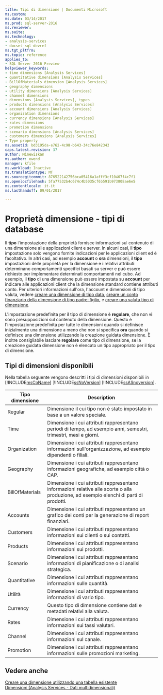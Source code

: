 ```yaml
---
title: Tipi di dimensione | Documenti Microsoft
ms.custom: 
ms.date: 03/14/2017
ms.prod: sql-server-2016
ms.reviewer: 
ms.suite: 
ms.technology:
- analysis-services
- docset-sql-devref
ms.tgt_pltfrm: 
ms.topic: reference
applies_to:
- SQL Server 2016 Preview
helpviewer_keywords:
- time dimensions [Analysis Services]
- quantitative dimensions [Analysis Services]
- BillOfMaterials dimension [Analysis Services]
- geography dimensions
- utility dimensions [Analysis Services]
- channel dimensions
- dimensions [Analysis Services], types
- products dimensions [Analysis Services]
- account dimensions [Analysis Services]
- organization dimensions
- currency dimensions [Analysis Services]
- rates dimensions
- promotion dimensions
- scenario dimensions [Analysis Services]
- customers dimensions [Analysis Services]
- Type property
ms.assetid: bd3195da-e762-4c98-b643-34c76e842343
caps.latest.revision: 37
author: Minewiskan
ms.author: owend
manager: kfile
ms.workload: Inactive
ms.translationtype: MT
ms.sourcegitcommit: 876522142756bca05416a1afff3cf10467f4c7f1
ms.openlocfilehash: 5fa77532b4c674c4b5035cf6b591b973008ae6e5
ms.contentlocale: it-it
ms.lasthandoff: 09/01/2017

---
```

# <a name="database-dimension-properties---types"></a>Proprietà dimensione - tipi di database
  Il **tipo** l'impostazione della proprietà fornisce informazioni sul contenuto di una dimensione alle applicazioni client e server. In alcuni casi, il **tipo** impostazione solo vengono fornite indicazioni per le applicazioni client ed è facoltativo. In altri casi, ad esempio **account** o **ora** dimensioni, il **tipo** impostazioni delle proprietà per la dimensione e i relativi attributi determinano comportamenti specifici basati su server e può essere richiesto per implementare determinati comportamenti nel cubo. Ad esempio, il **tipo** di una dimensione può essere impostata su **account** per indicare alle applicazioni client che la dimensione standard contiene attributi conto. Per ulteriori informazioni sull'ora, l'account e dimensioni di tipo valuta, vedere [creare una dimensione di tipo data](../../analysis-services/multidimensional-models/database-dimensions-create-a-date-type-dimension.md), [creare un conto finanziario della dimensione di tipo padre-figlio](../../analysis-services/multidimensional-models/database-dimensions-finance-account-of-parent-child-type.md), e [creare una valuta tipo di dimensione](../../analysis-services/multidimensional-models/database-dimensions-create-a-currency-type-dimension.md).  
  
 L'impostazione predefinita per il tipo di dimensione è **regolare**, che non vi sono presupposizioni sul contenuto della dimensione. Questo è l'impostazione predefinita per tutte le dimensioni quando si definisce inizialmente una dimensione a meno che non si specifica **ora** quando si definisce una dimensione utilizzando la creazione guidata dimensione. È inoltre consigliabile lasciare **regolare** come tipo di dimensione, se la creazione guidata dimensione non è elencato un tipo appropriato per il tipo di dimensione.  
  
## <a name="available-dimension-types"></a>Tipi di dimensioni disponibili  
 Nella tabella seguente vengono descritti i tipi di dimensioni disponibili in [!INCLUDE[msCoName](../../includes/msconame-md.md)] [!INCLUDE[ssNoVersion](../../includes/ssnoversion-md.md)] [!INCLUDE[ssASnoversion](../../includes/ssasnoversion-md.md)].  
  
|Tipo dimensione|Description|  
|--------------------|-----------------|  
|Regular|Dimensione il cui tipo non è stato impostato in base a un valore speciale.|  
|Time|Dimensione i cui attributi rappresentano periodi di tempo, ad esempio anni, semestri, trimestri, mesi e giorni.|  
|Organization|Dimensione i cui attributi rappresentano informazioni sull'organizzazione, ad esempio dipendenti o filiali.|  
|Geography|Dimensione i cui attributi rappresentano informazioni geografiche, ad esempio città o CAP.|  
|BillOfMaterials|Dimensione i cui attributi rappresentano informazioni relative alle scorte o alla produzione, ad esempio elenchi di parti di prodotti.|  
|Accounts|Dimensione i cui attributi rappresentano un grafico dei conti per la generazione di report finanziari.|  
|Customers|Dimensione i cui attributi rappresentano informazioni sui clienti o sui contatti.|  
|Products|Dimensione i cui attributi rappresentano informazioni sui prodotti.|  
|Scenario|Dimensione i cui attributi rappresentano informazioni di pianificazione o di analisi strategica.|  
|Quantitative|Dimensione i cui attributi rappresentano informazioni sulle quantità.|  
|Utilità|Dimensione i cui attributi rappresentano informazioni di vario tipo.|  
|Currency|Questo tipo di dimensione contiene dati e metadati relativi alla valuta.|  
|Rates|Dimensione i cui attributi rappresentano informazioni sui tassi valutari.|  
|Channel|Dimensione i cui attributi rappresentano informazioni sul canale.|  
|Promotion|Dimensione i cui attributi rappresentano informazioni sulle promozioni marketing.|  
  
## <a name="see-also"></a>Vedere anche  
 [Creare una dimensione utilizzando una tabella esistente](../../analysis-services/multidimensional-models/create-a-dimension-by-using-an-existing-table.md)   
 [Dimensioni &#40;Analysis Services - Dati multidimensionali&#41;](../../analysis-services/multidimensional-models-olap-logical-dimension-objects/dimensions-analysis-services-multidimensional-data.md)  
  
  

